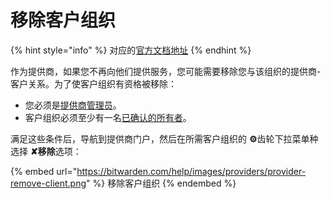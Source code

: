 # 移除客户组织

{% hint style="info" %}
对应的[官方文档地址](https://bitwarden.com/help/article/client-org-removal/)
{% endhint %}

作为提供商，如果您不再向他们提供服务，您可能需要移除您与该组织的提供商-客户关系。为了使客户组织有资格被移除：

* 您必须是[提供商管理员](provider-users.md#provider-user-types)。
* 客户组织必须至少有一名[已确认的所有者](../admin-console/user-management/user-management.md#onboard-users)。

满足这些条件后，导航到提供商门户，然后在所需客户组织的 **⚙️**齿轮下拉菜单种选择 **✘移除**选项：

{% embed url="https://bitwarden.com/help/images/providers/provider-remove-client.png" %}
移除客户组织
{% endembed %}
